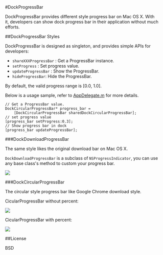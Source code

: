 #DockProgressBar

DockProgressBar provides different style progress bar on Mac OS X.
With it, developers can show dock progress bar in their application without much efforts.

##DockProgressBar Styles

DockProgressBar is designed as singleton, and provides simple APIs for developers: 

* `shareXXXProgressBar` : Get a ProgressBar instance.
* `setProgress` : Set progress value.
* `updateProgressBar` : Show the ProgressBar.
* `hideProgressBar`: Hide the ProgressBar.

By default, the valid progress range is [0.0, 1.0].  


Below is a usage sample, refer to [AppDelegate.m](https://github.com/hokein/DockProgressBar/blob/master/DockProgressBar/AppDelegate.m)
for more details.

```
// Get a ProgressBar value.
DockCircularProgressBar* progress_bar =
    [DockCircularProgressBar sharedDockCircularProgressBar];
// set progress value
[progress_bar setProgress:0.3];
// Show progress bar in dock
[progress_bar updateProgressBar];
```

###DockDownloadProgressBar

The same style likes the original download bar on Mac OS X.

`DockDownloadProgressBar` is a subclass of `NSProgressIndicator`,
you can use any base class's method to custom your progress bar.

![]( https://github.com/hokein/DockProgressBar/blob/master/images/download_progress_bar.png)

###DockCircularProgressBar

The circular style progress bar like Google Chrome download style.


CicularProgressBar without percent:

![]( https://github.com/hokein/DockProgressBar/blob/master/images/circular_progress_bar.png)


CicularProgressBar with percent:

![]( https://github.com/hokein/DockProgressBar/blob/master/images/circular_progress_bar_with_percent.png)

##License

BSD
